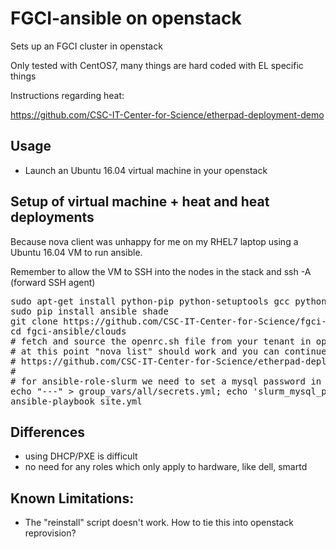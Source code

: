 FGCI-ansible on openstack
=========================

Sets up an FGCI cluster in openstack

Only tested with CentOS7, many things are hard coded with EL specific things

Instructions regarding heat:

https://github.com/CSC-IT-Center-for-Science/etherpad-deployment-demo

Usage
------

 - Launch an Ubuntu 16.04 virtual machine in your openstack

Setup of virtual machine + heat and heat deployments
---------

Because nova client was unhappy for me on my RHEL7 laptop using a Ubuntu 16.04 VM to run ansible.

Remember to allow the VM to SSH into the nodes in the stack and ssh -A (forward SSH agent)

<pre>
sudo apt-get install python-pip python-setuptools gcc python-dev libssl-dev
sudo pip install ansible shade
git clone https://github.com/CSC-IT-Center-for-Science/fgci-ansible -b openstack
cd fgci-ansible/clouds
# fetch and source the openrc.sh file from your tenant in openstack
# at this point "nova list" should work and you can continue with instructions from 
# https://github.com/CSC-IT-Center-for-Science/etherpad-deployment-demo
#
# for ansible-role-slurm we need to set a mysql password in the secrets file for at least install ansible group:
echo "---" > group_vars/all/secrets.yml; echo 'slurm_mysql_password: "changeme"' >> group_vars/all/secrets.yml
ansible-playbook site.yml
</pre>

Differences
-----------

 - using DHCP/PXE is difficult
 - no need for any roles which only apply to hardware, like dell, smartd

Known Limitations:
------------------

 - The "reinstall" script doesn't work. How to tie this into openstack reprovision?
